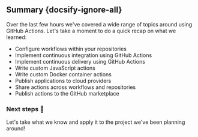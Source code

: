 ## Summary {docsify-ignore-all}

Over the last few hours we've covered a wide range of topics around using GitHub Actions. Let's take a moment to do a quick recap on what we learned:

- Configure workflows within your repositories
- Implement continuous integration using GitHub Actions
- Implement continuous delivery using GitHub Actions
- Write custom JavaScript actions
- Write custom Docker container actions
- Publish applications to cloud providers
- Share actions across workflows and repositories
- Publish actions to the GitHub marketplace

### Next steps 🎉

Let's take what we know and apply it to the project we've been planning around!
